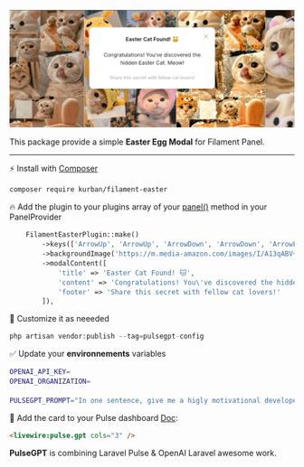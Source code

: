 ![Filament Easter 🥚](./screenshot.png)

This package provide a simple **Easter Egg Modal** for Filament Panel.

------

⚡️ Install with [Composer](https://getcomposer.org)

```bash
composer require kurban/filament-easter
```

🔥 Add the plugin to your plugins array of your [panel()](https://filamentphp.com/docs/3.x/panels/installation) method in your PanelProvider

```php
    FilamentEasterPlugin::make()
        ->keys(['ArrowUp', 'ArrowUp', 'ArrowDown', 'ArrowDown', 'ArrowLeft', 'ArrowRight', 'ArrowLeft', 'ArrowRight', 'b', 'a'])
        ->backgroundImage('https://m.media-amazon.com/images/I/A13qABV+icL.png')
        ->modalContent([
            'title' => 'Easter Cat Found! 🐱',
            'content' => 'Congratulations! You\'ve discovered the hidden Easter Cat. Meow!',
            'footer' => 'Share this secret with fellow cat lovers!'
        ]),
```

🚀 Customize it as neeeded
```php
php artisan vendor:publish --tag=pulsegpt-config
```

✅ Update your **environnements** variables 
```bash
OPENAI_API_KEY=
OPENAI_ORGANIZATION=

PULSEGPT_PROMPT="In one sentence, give me a higly motivational developer quote"
```

🚀 Add the card to your Pulse dashboard [Doc](https://laravel.com/docs/10.x/pulse#dashboard-customization):
```html
<livewire:pulse.gpt cols="3" />
```

**PulseGPT** is combining Laravel Pulse & OpenAI Laravel awesome work.